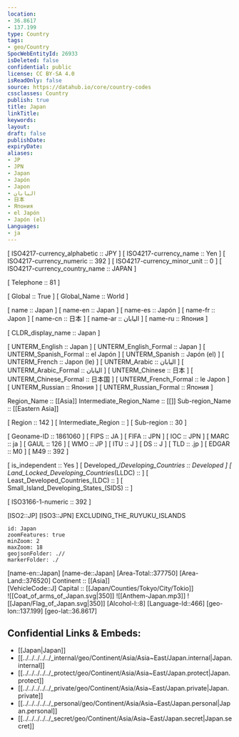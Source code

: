 ```yaml
---
location:
- 36.8617
- 137.199
type: Country
tags:
- geo/Country
SpocWebEntityId: 26933
isDeleted: false
confidential: public
license: CC BY-SA 4.0
isReadOnly: false
source: https://datahub.io/core/country-codes
cssclasses: Country
publish: true
title: Japan
linkTitle: 
keywords: 
layout: 
draft: false
publishDate: 
expiryDate: 
aliases:
- JP
- JPN
- Japan
- Japón
- Japon
- اليابان
- 日本
- Япония
- el Japón
- Japón (el)
Languages:
- ja
---
```



[	ISO4217-currency_alphabetic	 :: JPY ] 
[	ISO4217-currency_name	 :: Yen ] 
[	ISO4217-currency_numeric	 :: 392 ] 
[	ISO4217-currency_minor_unit	 :: 0 ] 
[	ISO4217-currency_country_name	 :: JAPAN ] 

[	Telephone	 :: 81 ] 

[	Global	 :: True ] 
[	Global_Name	 :: World ] 

[	name	 :: Japan ] 
[	name-en	 :: Japan ] 
[	name-es	 :: Japón ] 
[	name-fr	 :: Japon ] 
[	name-cn	 :: 日本 ] 
[	name-ar	 :: اليابان ] 
[	name-ru	 :: Япония ] 

[	CLDR_display_name	 :: Japan ] 

[	UNTERM_English	 :: Japan ] 
[	UNTERM_English_Formal	 :: Japan ] 
[	UNTERM_Spanish_Formal	 :: el Japón ] 
[	UNTERM_Spanish	 :: Japón (el) ] 
[	UNTERM_French	 :: Japon (le) ] 
[	UNTERM_Arabic	 :: اليابان ] 
[	UNTERM_Arabic_Formal	 :: اليابان ] 
[	UNTERM_Chinese	 :: 日本 ] 
[	UNTERM_Chinese_Formal	 :: 日本国 ] 
[	UNTERM_French_Formal	 :: le Japon ] 
[	UNTERM_Russian	 :: Япония ] 
[	UNTERM_Russian_Formal	 :: Япония ] 

Region_Name ::  [[Asia]] 
Intermediate_Region_Name ::  [[]] 
Sub-region_Name ::  [[Eastern Asia]]  

[	Region	 :: 142 ] 
[	Intermediate_Region	 ::  ] 
[	Sub-region	 :: 30 ] 

[	Geoname-ID	 :: 1861060 ] 
[	FIPS	 :: JA ] 
[	FIFA	 :: JPN ] 
[	IOC	 :: JPN ] 
[	MARC	 :: ja ] 
[	GAUL	 :: 126 ] 
[	WMO	 :: JP ] 
[	ITU	 :: J ] 
[	DS	 :: J ] 
[	TLD	 :: .jp ] 
[	EDGAR	 :: M0 ] 
[	M49	 :: 392 ] 

[	is_independent	 :: Yes ] 
[	Developed_/_Developing_Countries	 :: Developed ] 
[	Land_Locked_Developing_Countries_(LLDC)	 ::  ] 
[	Least_Developed_Countries_(LDC)	 ::  ] 
[	Small_Island_Developing_States_(SIDS)	 ::  ] 

[	ISO3166-1-numeric	 :: 392 ] 



[ISO2::JP] 
[ISO3::JPN] 
EXCLUDING_THE_RUYUKU_ISLANDS
```leaflet
id: Japan
zoomFeatures: true 
minZoom: 2 
maxZoom: 18
geojsonFolder: .// 
markerFolder: ./
```

[name-en::Japan] 
[name-de::Japan] 
[Area-Total::377750] 
[Area-Land::376520] 
Continent :: [[Asia]]  
[VehicleCode::J] 
Capital :: [[Japan/Counties/Tokyo/City/Tokio]]  
![[Coat_of_arms_of_Japan.svg|350]] 
![[Anthem-Japan.mp3]] 
![[Japan/Flag_of_Japan.svg|350]] 
[Alcohol-l::8] 
[Language-Id::466] 
[geo-lon::137.199] 
[geo-lat::36.8617] 



## Confidential Links & Embeds: 
- [[Japan|Japan]] 
- [[../../../../../_internal/geo/Continent/Asia/Asia~East/Japan.internal|Japan.internal]] 
- [[../../../../../_protect/geo/Continent/Asia/Asia~East/Japan.protect|Japan.protect]] 
- [[../../../../../_private/geo/Continent/Asia/Asia~East/Japan.private|Japan.private]] 
- [[../../../../../_personal/geo/Continent/Asia/Asia~East/Japan.personal|Japan.personal]] 
- [[../../../../../_secret/geo/Continent/Asia/Asia~East/Japan.secret|Japan.secret]] 
